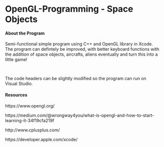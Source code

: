 # OpenGL-Programming - Space Objects

<h4>About the Program</h4>

<p>Semi-functional simple program using C++ and OpenGL library in Xcode. The program can defintely be improved, with better keyboard functions with the addition of space objects, aircrafts, aliens eventually and turn this into a little game!</p>
<br>
<p> The code headers can be slightly modified so the program can run on Visual Studio. </p>

<h4>Resources</h4>

<p>https://www.opengl.org/</p>
<p>https://medium.com/@wrongway4you/what-is-opengl-and-how-to-start-learning-it-34f19cfa219f</p>
<p>http://www.cplusplus.com/</p>
<p>https://developer.apple.com/xcode/</p>



